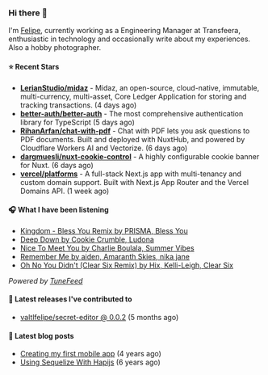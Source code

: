 ### Hi there 👋

I'm [Felipe](https://felipevm.com), currently working as a Engineering Manager at Transfeera, enthusiastic in technology and occasionally write about my experiences. Also a hobby photographer.

#### ⭐ Recent Stars
- **[LerianStudio/midaz](https://github.com/LerianStudio/midaz)** - Midaz, an open-source, cloud-native, immutable, multi-currency, multi-asset, Core Ledger Application for storing and tracking transactions.  (4 days ago)
- **[better-auth/better-auth](https://github.com/better-auth/better-auth)** - The most comprehensive authentication library for TypeScript (5 days ago)
- **[RihanArfan/chat-with-pdf](https://github.com/RihanArfan/chat-with-pdf)** - Chat with PDF lets you ask questions to PDF documents. Built and deployed with NuxtHub, and powered by Cloudflare Workers AI and Vectorize. (6 days ago)
- **[dargmuesli/nuxt-cookie-control](https://github.com/dargmuesli/nuxt-cookie-control)** - A highly configurable cookie banner for Nuxt. (6 days ago)
- **[vercel/platforms](https://github.com/vercel/platforms)** - A full-stack Next.js app with multi-tenancy and custom domain support. Built with Next.js App Router and the Vercel Domains API. (1 week ago)

#### 🎧 What I have been listening
- [Kingdom - Bless You Remix by PRISMA, Bless You](https://open.spotify.com/track/6N19eFizGDxZs9sCSalsaX)
- [Deep Down by Cookie Crumble, Ludona](https://open.spotify.com/track/3g58PKTK6IXfo9DSLsMJgW)
- [Nice To Meet You by Charlie Boulala, Summer Vibes](https://open.spotify.com/track/5I2FgyaNJMvr2dwO8ZqldD)
- [Remember Me by aiden, Amaranth Skies, nika jane](https://open.spotify.com/track/6i7p1ebvBqZGW0snZGwUiX)
- [Oh No You Didn&#39;t (Clear Six Remix) by Hix, Kelli-Leigh, Clear Six](https://open.spotify.com/track/7LHpkmMCScjJAwVFTRKy0X)

_Powered by [TuneFeed](https://tunefeed.app?ref=valtlfelipe-gh-profile)_ 

#### 🚀 Latest releases I've contributed to


- [valtlfelipe/secret-editor @ 0.0.2](https://github.com/valtlfelipe/secret-editor/releases/tag/0.0.2) (5 months ago)

#### 📄 Latest blog posts
- [Creating my first mobile app](https://felipevm.com/posts/creating-my-first-mobile-app/) (4 years ago)
- [Using Sequelize With Hapijs](https://felipevm.com/posts/using-sequelize-with-hapijs/) (6 years ago)
